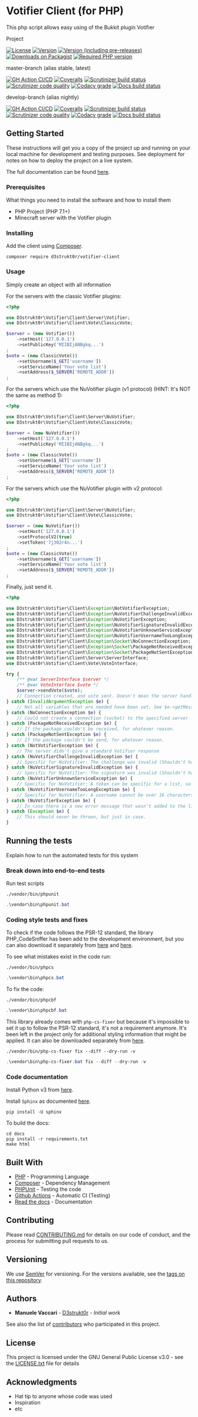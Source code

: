 # Votifier Client (for PHP)

This php script allows easy using of the Bukkit plugin Votifier

Project

[![License](https://img.shields.io/github/license/D3strukt0r/votifier-client-php)][license]
[![Version](https://img.shields.io/packagist/v/d3strukt0r/votifier-client?label=latest%20release)][packagist]
[![Version (including pre-releases)](https://img.shields.io/packagist/v/D3strukt0r/votifier-client?include_prereleases&label=latest%20pre-release)][packagist]
[![Downloads on Packagist](https://img.shields.io/packagist/dt/d3strukt0r/votifier-client)][packagist]
[![Required PHP version](https://img.shields.io/packagist/php-v/d3strukt0r/votifier-client)][packagist]

master-branch (alias stable, latest)

[![GH Action CI/CD](https://github.com/D3strukt0r/votifier-client-php/workflows/CI/CD/badge.svg?branch=master)][gh-action]
[![Coveralls](https://img.shields.io/coveralls/github/D3strukt0r/votifier-client-php/master)][coveralls]
[![Scrutinizer build status](https://img.shields.io/scrutinizer/build/g/D3strukt0r/votifier-client-php/master?label=scrutinizer%20build)][scrutinizer]
[![Scrutinizer code quality](https://img.shields.io/scrutinizer/quality/g/D3strukt0r/votifier-client-php/master?label=scrutinizer%20code%20quality)][scrutinizer]
[![Codacy grade](https://img.shields.io/codacy/grade/d97c7e16f5d24924b39f9776eeb02259/master?label=codacy%20code%20quality)][codacy]
[![Docs build status](https://img.shields.io/readthedocs/votifier-client-php/stable)][rtfd]

develop-branch (alias nightly)

[![GH Action CI/CD](https://github.com/D3strukt0r/votifier-client-php/workflows/CI/CD/badge.svg?branch=develop)][gh-action]
[![Coveralls](https://img.shields.io/coveralls/github/D3strukt0r/votifier-client-php/develop)][coveralls]
[![Scrutinizer build status](https://img.shields.io/scrutinizer/build/g/D3strukt0r/votifier-client-php/develop?label=scrutinizer%20build)][scrutinizer]
[![Scrutinizer code quality](https://img.shields.io/scrutinizer/quality/g/D3strukt0r/votifier-client-php/develop?label=scrutinizer%20code%20quality)][scrutinizer]
[![Codacy grade](https://img.shields.io/codacy/grade/d97c7e16f5d24924b39f9776eeb02259/develop?label=codacy%20code%20quality)][codacy]
[![Docs build status](https://img.shields.io/readthedocs/votifier-client-php/latest)][rtfd]

## Getting Started

These instructions will get you a copy of the project up and running on your local machine for development and testing purposes. See deployment for notes on how to deploy the project on a live system.

The full documentation can be found [here](https://votifier-client-php.readthedocs.io).

### Prerequisites

What things you need to install the software and how to install them

-   PHP Project (PHP 7.1+)
-   Minecraft server with the Votifier plugin

### Installing

Add the client using [Composer](http://getcomposer.org/).

```shell
composer require d3strukt0r/votifier-client
```

### Usage

Simply create an object with all information

For the servers with the classic Votifier plugins:

```php
<?php

use D3strukt0r\Votifier\Client\Server\Votifier;
use D3strukt0r\Votifier\Client\Vote\ClassicVote;

$server = (new Votifier())
    ->setHost('127.0.0.1')
    ->setPublicKey('MIIBIjANBgkq...')
;
$vote = (new ClassicVote())
    ->setUsername($_GET['username'])
    ->setServiceName('Your vote list')
    ->setAddress($_SERVER['REMOTE_ADDR'])
;
```

For the servers which use the NuVotifier plugin (v1 protocol) (HINT: It's NOT the same as method 1):

```php
<?php

use D3strukt0r\Votifier\Client\Server\NuVotifier;
use D3strukt0r\Votifier\Client\Vote\ClassicVote;

$server = (new NuVotifier())
    ->setHost('127.0.0.1')
    ->setPublicKey('MIIBIjANBgkq...')
;
$vote = (new ClassicVote())
    ->setUsername($_GET['username'])
    ->setServiceName('Your vote list')
    ->setAddress($_SERVER['REMOTE_ADDR'])
;
```

For the servers which use the NuVotifier plugin with v2 protocol:

```php
<?php

use D3strukt0r\Votifier\Client\Server\NuVotifier;
use D3strukt0r\Votifier\Client\Vote\ClassicVote;

$server = (new NuVotifier())
    ->setHost('127.0.0.1')
    ->setProtocolV2(true)
    ->setToken('7j302r4n...')
;
$vote = (new ClassicVote())
    ->setUsername($_GET['username'])
    ->setServiceName('Your vote list')
    ->setAddress($_SERVER['REMOTE_ADDR'])
;
```

Finally, just send it.

```php
<?php

use D3strukt0r\Votifier\Client\Exception\NotVotifierException;
use D3strukt0r\Votifier\Client\Exception\NuVotifierChallengeInvalidException;
use D3strukt0r\Votifier\Client\Exception\NuVotifierException;
use D3strukt0r\Votifier\Client\Exception\NuVotifierSignatureInvalidException;
use D3strukt0r\Votifier\Client\Exception\NuVotifierUnknownServiceException;
use D3strukt0r\Votifier\Client\Exception\NuVotifierUsernameTooLongException;
use D3strukt0r\Votifier\Client\Exception\Socket\NoConnectionException;
use D3strukt0r\Votifier\Client\Exception\Socket\PackageNotReceivedException;
use D3strukt0r\Votifier\Client\Exception\Socket\PackageNotSentException;
use D3strukt0r\Votifier\Client\Server\ServerInterface;
use D3strukt0r\Votifier\Client\Vote\VoteInterface;

try {
    /** @var ServerInterface $server */
    /** @var VoteInterface $vote */
    $server->sendVote($vote);
    // Connection created, and vote sent. Doesn't mean the server handled it correctly, but the client did.
} catch (InvalidArgumentException $e) {
    // Not all variables that are needed have been set. See $e->getMessage() for all errors.
} catch (NoConnectionException $e) {
    // Could not create a connection (socket) to the specified server
} catch (PackageNotReceivedException $e) {
    // If the package couldn't be received, for whatever reason.
} catch (PackageNotSentException $e) {
    // If the package couldn't be send, for whatever reason.
} catch (NotVotifierException $e) {
    // The server didn't give a standard Votifier response
} catch (NuVotifierChallengeInvalidException $e) {
    // Specific for NuVotifier: The challenge was invalid (Shouldn't happen by default, but it's here in case).
} catch (NuVotifierSignatureInvalidException $e) {
    // Specific for NuVotifier: The signature was invalid (Shouldn't happen by default, but it's here in case).
} catch (NuVotifierUnknownServiceException $e) {
    // Specific for NuVotifier: A token can be specific for a list, so if the list isn't supposed to use the given token, this message appears.
} catch (NuVotifierUsernameTooLongException $e) {
    // Specific for NuVotifier: A username cannot be over 16 characters (Why? Don't ask me)
} catch (NuVotifierException $e) {
    // In case there is a new error message that wasn't added to the library, this will take care of that.
} catch (Exception $e) {
    // This should never be thrown, but just in case.
}
```

## Running the tests

Explain how to run the automated tests for this system

### Break down into end-to-end tests

Run test scripts

```shell
./vendor/bin/phpunit
```

```powershell
.\vendor\bin\phpunit.bat
```

### Coding style tests and fixes

To check if the code follows the PSR-12 standard, the library PHP_CodeSniffer has been add to the development environment, but you can also download it separately from
[here](https://squizlabs.github.io/PHP_CodeSniffer/phpcs.phar) and
[here](https://squizlabs.github.io/PHP_CodeSniffer/phpcbf.phar).

To see what mistakes exist in the code run:

```shell
./vendor/bin/phpcs
```

```powershell
.\vendor\bin\phpcs.bat
```

To fix the code:

```shell
./vendor/bin/phpcbf
```

```powershell
.\vendor\bin\phpcbf.bat
```

This library already comes with `php-cs-fixer` but because it's impossible to set it up to follow the PSR-12 standard, it's not a requirement anymore. It's been left in the project only for additional styling information that might be applied. It can also be downloaded separately from
[here](https://cs.symfony.com/download/php-cs-fixer-v2.phar).

```shell
./vendor/bin/php-cs-fixer fix --diff --dry-run -v
```

```powershell
.\vendor\bin\php-cs-fixer.bat fix --diff --dry-run -v
```

### Code documentation

Install Python v3 from [here](https://www.python.org/downloads/).

Install `Sphinx` as documented [here](https://www.sphinx-doc.org/en/master/usage/installation.html).

```shell
pip install -U sphinx
```

To build the docs:

```shell
cd docs
pip install -r requirements.txt
make html
```

## Built With

-   [PHP](https://www.php.net) - Programming Language
-   [Composer](https://getcomposer.org) - Dependency Management
-   [PHPUnit](https://phpunit.de) - Testing the code
-   [Github Actions](https://github.com/features/actions) - Automatic CI (Testing)
-   [Read the docs](https://readthedocs.org) - Documentation

## Contributing

Please read [CONTRIBUTING.md](CONTRIBUTING.md) for details on our code of conduct, and the process for submitting pull requests to us.

## Versioning

We use [SemVer](http://semver.org/) for versioning. For the versions available, see the [tags on this repository](https://github.com/D3strukt0r/votifier-client-php/tags).

## Authors

-   **Manuele Vaccari** - [D3strukt0r](https://github.com/D3strukt0r) - _Initial work_

See also the list of [contributors](https://github.com/D3strukt0r/votifier-client-php/contributors) who participated in this project.

## License

This project is licensed under the GNU General Public License v3.0 - see the [LICENSE.txt](LICENSE.txt) file for details

## Acknowledgments

-   Hat tip to anyone whose code was used
-   Inspiration
-   etc

[license]: https://github.com/D3strukt0r/votifier-client-php/blob/master/LICENSE.txt
[packagist]: https://packagist.org/packages/d3strukt0r/votifier-client
[gh-action]: https://github.com/D3strukt0r/votifier-client-php/actions
[coveralls]: https://coveralls.io/github/D3strukt0r/votifier-client-php
[scrutinizer]: https://scrutinizer-ci.com/g/D3strukt0r/votifier-client-php/
[codacy]: https://www.codacy.com/manual/D3strukt0r/votifier-client-php
[rtfd]: https://readthedocs.org/projects/votifier-client-php/
